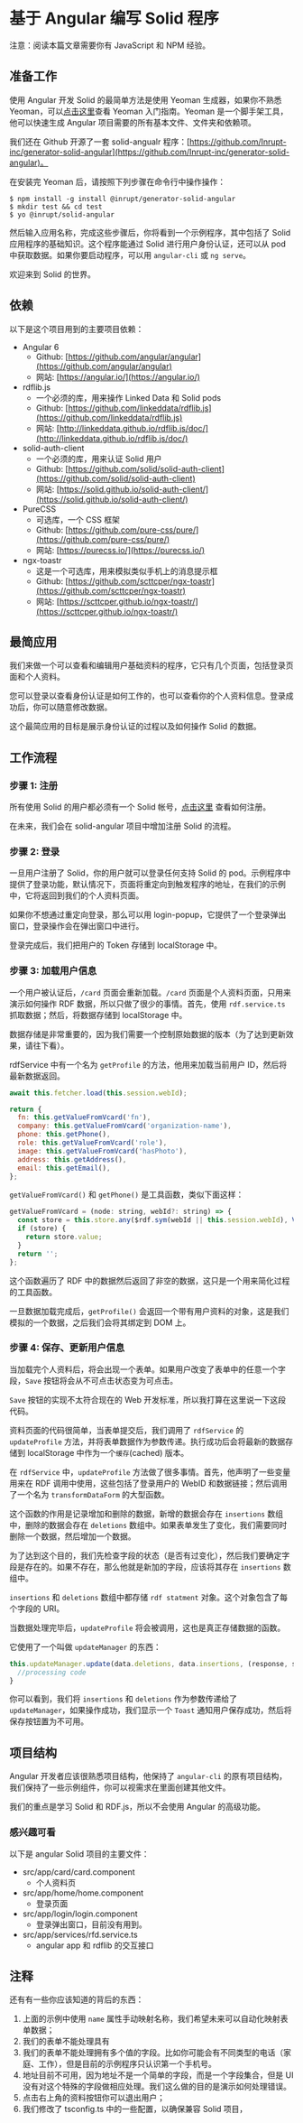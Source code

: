 # 基于 Angular 编写 Solid 程序

注意：阅读本篇文章需要你有 JavaScript 和 NPM 经验。

## 准备工作

使用 Angular 开发 Solid 的最简单方法是使用 Yeoman 生成器，如果你不熟悉 Yeoman，可以[点击这里](http://yeoman.io/learning/)查看 Yeoman 入门指南。Yeoman 是一个脚手架工具，他可以快速生成 Angular 项目需要的所有基本文件、文件夹和依赖项。

我们还在 Github 开源了一套 solid-angualr 程序：[https://github.com/Inrupt-inc/generator-solid-angular](https://github.com/Inrupt-inc/generator-solid-angular)。

在安装完 Yeoman 后，请按照下列步骤在命令行中操作操作：

```shell
$ npm install -g install @inrupt/generator-solid-angular
$ mkdir test && cd test
$ yo @inrupt/solid-angular
```

然后输入应用名称，完成这些步骤后，你将看到一个示例程序，其中包括了 Solid 应用程序的基础知识。这个程序能通过 Solid 进行用户身份认证，还可以从 pod 中获取数据。如果你要启动程序，可以用 `angular-cli` 或 `ng serve`。

欢迎来到 Solid 的世界。

## 依赖

以下是这个项目用到的主要项目依赖：

- Angular 6
  - Github: [https://github.com/angular/angular](https://github.com/angular/angular)
  - 网站: [https://angular.io/](https://angular.io/)
- rdflib.js
  - 一个必须的库，用来操作 Linked Data 和 Solid pods
  - Github: [https://github.com/linkeddata/rdflib.js](https://github.com/linkeddata/rdflib.js)
  - 网站: [http://linkeddata.github.io/rdflib.js/doc/](http://linkeddata.github.io/rdflib.js/doc/)
- solid-auth-client
  - 一个必须的库，用来认证 Solid 用户
  - Github: [https://github.com/solid/solid-auth-client](https://github.com/solid/solid-auth-client)
  - 网站: [https://solid.github.io/solid-auth-client/](https://solid.github.io/solid-auth-client/)
- PureCSS
  - 可选库，一个 CSS 框架
  - Github: [https://github.com/pure-css/pure/](https://github.com/pure-css/pure/)
  - 网站: [https://purecss.io/](https://purecss.io/)
- ngx-toastr
  - 这是一个可选库，用来模拟类似手机上的消息提示框
  - Github: [https://github.com/scttcper/ngx-toastr](https://github.com/scttcper/ngx-toastr)
  - 网站: [https://scttcper.github.io/ngx-toastr/](https://scttcper.github.io/ngx-toastr/)

## 最简应用

我们来做一个可以查看和编辑用户基础资料的程序，它只有几个页面，包括登录页面和个人资料。

您可以登录以查看身份认证是如何工作的，也可以查看你的个人资料信息。登录成功后，你可以随意修改数据。

这个最简应用的目标是展示身份认证的过程以及如何操作 Solid 的数据。

## 工作流程

### 步骤 1: 注册

所有使用 Solid 的用户都必须有一个 Solid 帐号，[点击这里](https://solid.inrupt.com/get-a-solid-pod) 查看如何注册。

在未来，我们会在 solid-angular 项目中增加注册 Solid 的流程。

### 步骤 2: 登录

一旦用户注册了 Solid，你的用户就可以登录任何支持 Solid 的 pod。示例程序中提供了登录功能，默认情况下，页面将重定向到触发程序的地址，在我们的示例中，它将返回到我们的个人资料页面。

如果你不想通过重定向登录，那么可以用 login-popup，它提供了一个登录弹出窗口，登录操作会在弹出窗口中进行。

登录完成后，我们把用户的 Token 存储到 localStorage 中。

### 步骤 3: 加载用户信息

一个用户被认证后，`/card` 页面会重新加载。`/card` 页面是个人资料页面，只用来演示如何操作 RDF 数据，所以只做了很少的事情。首先，使用 `rdf.service.ts` 抓取数据；然后，将数据存储到 localStorage 中。

数据存储是非常重要的，因为我们需要一个控制原始数据的版本（为了达到更新效果，请往下看）。

rdfService 中有一个名为 `getProfile` 的方法，他用来加载当前用户 ID，然后将最新数据返回。

```javascript
await this.fetcher.load(this.session.webId);

return {
  fn: this.getValueFromVcard('fn'),
  company: this.getValueFromVcard('organization-name'),
  phone: this.getPhone(),
  role: this.getValueFromVcard('role'),
  image: this.getValueFromVcard('hasPhoto'),
  address: this.getAddress(),
  email: this.getEmail(),
};
```

`getValueFromVcard()` 和 `getPhone()` 是工具函数，类似下面这样：

```javascript
getValueFromVcard = (node: string, webId?: string) => {
  const store = this.store.any($rdf.sym(webId || this.session.webId), VCARD(node));
  if (store) {
    return store.value;
  }
  return '';
};
```

这个函数遍历了 RDF 中的数据然后返回了非空的数据，这只是一个用来简化过程的工具函数。

一旦数据加载完成后，`getProfile()` 会返回一个带有用户资料的对象，这是我们模拟的一个数据，之后我们会将其绑定到 DOM 上。

### 步骤 4: 保存、更新用户信息

当加载完个人资料后，将会出现一个表单。如果用户改变了表单中的任意一个字段，`Save` 按钮将会从不可点击状态变为可点击。

`Save` 按钮的实现不太符合现在的 Web 开发标准，所以我打算在这里说一下这段代码。

资料页面的代码很简单，当表单提交后，我们调用了 `rdfService` 的 `updateProfile` 方法，并将表单数据作为参数传递。执行成功后会将最新的数据存储到 localStorage 中作为一个`缓存`(cached) 版本。

在 `rdfService` 中，`updateProfile` 方法做了很多事情。首先，他声明了一些变量用来在 RDF 调用中使用，这些包括了登录用户的 WebID 和数据链接；然后调用了一个名为 `transformDataForm` 的大型函数。

这个函数的作用是记录增加和删除的数据，新增的数据会存在 `insertions` 数组中，删除的数据会存在 `deletions` 数组中。如果表单发生了变化，我们需要同时删除一个数据，然后增加一个数据。

为了达到这个目的，我们先检查字段的状态（是否有过变化），然后我们要确定字段是存在的。如果不存在，那么他就是新加的字段，应该将其存在 `insertions` 数组中。

`insertions` 和 `deletions` 数组中都存储 `rdf statment` 对象。这个对象包含了每个字段的 URI。

当数据处理完毕后，`updateProfile` 将会被调用，这也是真正存储数据的函数。

它使用了一个叫做 `updateManager` 的东西：

```javascript
this.updateManager.update(data.deletions, data.insertions, (response, success, message) => {
  //processing code
}
```

你可以看到，我们将 `insertions` 和 `deletions` 作为参数传递给了 `updateManager`，如果操作成功，我们显示一个 `Toast` 通知用户保存成功，然后将保存按钮置为不可用。

## 项目结构

Angular 开发者应该很熟悉项目结构，他保持了 `angular-cli` 的原有项目结构，我们保持了一些示例组件，你可以视需求在里面创建其他文件。

我们的重点是学习 Solid 和 RDF.js，所以不会使用 Angular 的高级功能。

### 感兴趣可看

以下是 angular Solid 项目的主要文件：

- src/app/card/card.component
  - 个人资料页
- src/app/home/home.component
  - 登录页面
- src/app/login/login.component
  - 登录弹出窗口，目前没有用到。
- src/app/services/rfd.service.ts
  - angular app 和 rdflib 的交互接口

## 注释

还有有一些你应该知道的背后的东西：

1. 上面的示例中使用 `name` 属性手动映射名称，我们希望未来可以自动化映射表单数据；
2. 我们的表单不能处理具有
3. 我们的表单不能处理拥有多个值的字段。比如你可能会有不同类型的电话（家庭、工作），但是目前的示例程序只认识第一个手机号。
4. 地址目前不可用，因为地址不是一个简单的字段，而是一个字段集合，但是 UI 没有对这个特殊的字段做相应处理。我们这么做的目的是演示如何处理错误。
5. 点击右上角的资料按钮你可以退出用户；
6. 我们修改了 tsconfig.ts 中的一些配置，以确保兼容 Solid 项目，
